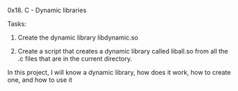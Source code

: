 0x18. C - Dynamic libraries

Tasks:

1. Create the dynamic library libdynamic.so

2. Create a script that creates a dynamic library called liball.so from all the .c files that are in the current directory.

In this project, I will know a dynamic library, how does it work, how to create one, and how to use it
